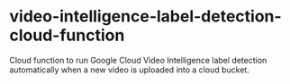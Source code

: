 # video-intelligence-label-detection-cloud-function
Cloud function to run Google Cloud Video Intelligence label detection automatically when a new video is uploaded into a cloud bucket.
